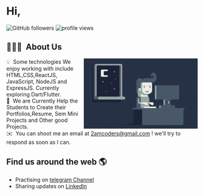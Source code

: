 # Hi, 

![GitHub followers](https://img.shields.io/github/followers/2AM-Coder?label=Follow&style=social)
<img alt = "profile views" src="https://komarev.com/ghpvc/?username=2AM-Coder&color=brightgreen">  


## 👨🏻‍💻 &nbsp;About Us

<img alt="Night Coding" src="https://raw.githubusercontent.com/AVS1508/AVS1508/master/assets/Night-Coding.gif" align="right"/>

💡 &nbsp;Some technologies We enjoy working with include HTML,CSS,ReactJS, JavaScript, NodeJS and ExpressJS. Currently exploring Dart/Flutter.\
🌱 &nbsp;We are Currently Help the Students to Create their Portfolios,Resume, Sem Mini Projects and Other good Projects.\
✉️ &nbsp;You can shoot me an email at 2amcoders@gmail.com ! we'll try to respond as soon as I can.



## Find us around the web 🌎 

- Practising on <a href="https://t.me/+VVuqXwes2zFmZjg1">telegram Channel</a> 
- Sharing updates on <a href="https://www.linkedin.com/company/2am-coders/">LinkedIn</a> 

